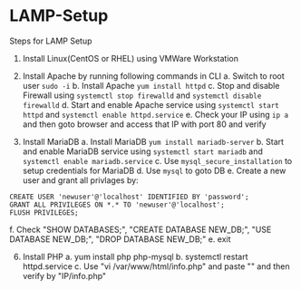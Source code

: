# LAMP-Setup


Steps for LAMP Setup

1. Install Linux(CentOS or RHEL) using VMWare Workstation

2. Install Apache by running following commands in CLI
	a. Switch to root user ```sudo -i```
	b. Install Apache ```yum install httpd```
	c. Stop and disable Firewall using ```systemctl stop firewalld``` and ```systemctl disable firewalld```
	d. Start and enable Apache service using ```systemctl start httpd``` and ```systemctl enable httpd.service```
	e. Check your IP using ```ip a``` and then goto browser and access that IP with port 80 and verify

4. Install MariaDB
	a. Install MariaDB ```yum install mariadb-server```
	b. Start and enable MariaDB service using ```systemctl start mariadb``` and ```systemctl enable mariadb.service```
	c. Use ```mysql_secure_installation``` to setup credentials for MariaDB
	d. Use ```mysql``` to goto DB
	e. Create a new user and grant all privlages by:
```
CREATE USER 'newuser'@'localhost' IDENTIFIED BY 'password';
GRANT ALL PRIVILEGES ON *.* TO 'newuser'@'localhost';
FLUSH PRIVILEGES;
```
f. Check "SHOW DATABASES;", "CREATE DATABASE NEW_DB;", "USE DATABASE NEW_DB;", "DROP DATABASE NEW_DB;"
	e. exit

6. Install PHP
	a. yum install php php-mysql
	b. systemctl restart httpd.service
	c. Use "vi /var/www/html/info.php" and paste "<?php phpinfo(); ?>" and then verify by "IP/info.php"
